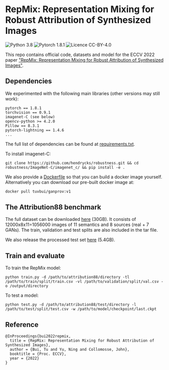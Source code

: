 # RepMix: Representation Mixing for Robust Attribution of Synthesized Images
![Python 3.8](https://img.shields.io/badge/Python-3.8-green) ![Pytorch 1.8.1](https://img.shields.io/badge/Pytorch-1.8.1-green) ![Licence CC-BY-4.0](https://img.shields.io/badge/license-CC--4.0--BY-blueviolet)

This repo contains official code, datasets and model for the ECCV 2022 paper ["RepMix: Representation Mixing for Robust Attribution of Synthesized Images"](https://arxiv.org/abs/2207.02063).

## Dependencies

We experimented with the following main libraries (other versions may still work):
```
pytorch == 1.8.1
torchvision == 0.9.1
imagenet-C (see below)
opencv-python >= 4.2.0
Pillow == 8.3.1
pytorch-lightning == 1.4.6
...

```
The full list of dependencies can be found at [requirements.txt](dependencies/requirements.txt).

To install imagenet-C:
```
git clone https://github.com/hendrycks/robustness.git && cd robustness/ImageNet-C/imagenet_c/ && pip install -e .
```

We also provide a [Dockerfile](dependencies/Dockerfile) so that you can build a docker image yourself. Alternatively you can download our pre-built docker image at:

```bash
docker pull tuvbui/ganprov:v1
```

## The Attribution88 benchmark
The full dataset can be downloaded [here](https://kahlan.cvssp.org/data/Flickr25K/tubui/eccv22_repmix/Attribution88.tar.gz) (30GB). It consists of 12000x8x11=1056000 images of 11 semantics and 8 sources (real + 7 GANs). The train, validation and test splits are also included in the tar file. 

We also release the processed test set [here](https://kahlan.cvssp.org/data/Flickr25K/tubui/eccv22_repmix/Attribution88_test.tar.gz) (5.4GB).

## Train and evaluate
To train the RepMix model:
```
python train.py -d /path/to/attribution88/directory -tl /path/to/train/split/train.csv -vl /path/to/validation/split/val.csv -o /output/directory
```

To test a model:
```
python test.py -d /path/to/attribution88/test/directory -l /path/to/test/split/test.csv -w /path/to/model/checkpoint/last.ckpt
```

## Reference
```
@InProceedings{bui2022repmix,
  title = {RepMix: Representation Mixing for Robust Attribution of Synthesized Images},
  author = {Bui, Tu and Yu, Ning and Collomosse, John},
  booktitle = {Proc. ECCV},
  year = {2022}
}
```
